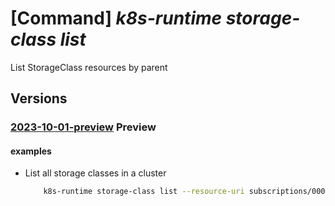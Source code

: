 # [Command] _k8s-runtime storage-class list_

List StorageClass resources by parent

## Versions

### [2023-10-01-preview](/Resources/mgmt-plane/L3tyZXNvdXJjZXVyaX0vcHJvdmlkZXJzL21pY3Jvc29mdC5rdWJlcm5ldGVzcnVudGltZS9zdG9yYWdlY2xhc3Nlcw==/2023-10-01-preview.xml) **Preview**

<!-- mgmt-plane /{resourceuri}/providers/microsoft.kubernetesruntime/storageclasses 2023-10-01-preview -->

#### examples

- List all storage classes in a cluster
    ```bash
        k8s-runtime storage-class list --resource-uri subscriptions/00000000-1111-2222-3333-444444444444/resourceGroups/example/providers/Microsoft.Kubernetes/connectedClusters/cluster1
    ```
